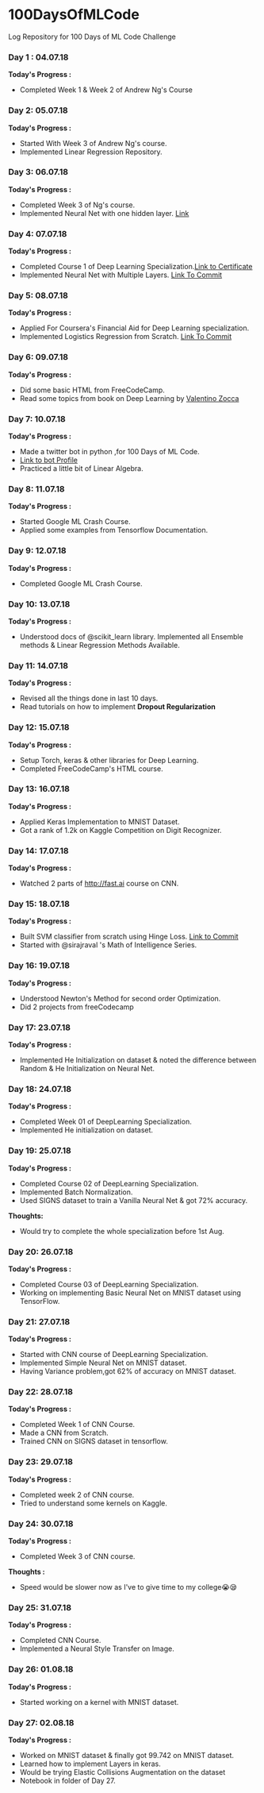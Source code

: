 # 100DaysOfMLCode
Log Repository for 100 Days of ML Code Challenge

### Day 1 : 04.07.18
**Today's Progress :**
* Completed Week 1 & Week 2 of Andrew Ng's Course

### Day 2: 05.07.18
__Today's Progress :__
* Started With Week 3 of Andrew Ng's course.
* Implemented Linear Regression Repository.

### Day 3: 06.07.18
__Today's Progress :__
* Completed Week 3 of Ng's course.
* Implemented Neural Net with one hidden layer. [Link](https://github.com/nikhil-seth/100DaysOfMLCode/commit/a4e2c56acad2f2e7ec80c92341dee5c428796022)


### Day 4: 07.07.18
__Today's Progress :__
* Completed Course 1 of Deep Learning Specialization.[Link to Certificate](https://t.co/f7jHolToXr)
* Implemented Neural Net with Multiple Layers. [Link To Commit](https://github.com/nikhil-seth/100DaysOfMLCode/commit/ab73726be2d1ad8aada9c53c6a7f52d1fa99a7a9)

### Day 5: 08.07.18
__Today's Progress :__
* Applied For Coursera's Financial Aid for Deep Learning specialization.
* Implemented Logistics Regression from Scratch. [Link To Commit](https://t.co/HLBln56lWm)

### Day 6: 09.07.18
__Today's Progress :__
* Did some basic HTML from FreeCodeCamp.
* Read some topics from book on Deep Learning by [Valentino Zocca](https://twitter.com/ItalyHighTech)

### Day 7: 10.07.18
__Today's Progress :__
* Made a twitter bot in python ,for 100 Days of ML Code.
* [Link to bot Profile](https://twitter.com/100DaysOfMLCode)
* Practiced a little bit of Linear Algebra.

### Day 8: 11.07.18
__Today's Progress :__
* Started Google ML Crash Course.
* Applied some examples from Tensorflow Documentation.

### Day 9: 12.07.18
__Today's Progress :__
* Completed Google ML Crash Course.

### Day 10: 13.07.18
__Today's Progress :__
* Understood docs of @scikit_learn library. Implemented all Ensemble methods & Linear Regression Methods Available.

### Day 11: 14.07.18
__Today's Progress :__
* Revised all the things done in last 10 days.
* Read tutorials on how to implement __Dropout Regularization__

### Day 12: 15.07.18
__Today's Progress :__
* Setup Torch, keras & other libraries for Deep Learning.
* Completed FreeCodeCamp's HTML course.

### Day 13: 16.07.18
__Today's Progress :__
* Applied Keras Implementation to MNIST Dataset.
* Got a rank of 1.2k on Kaggle Competition on Digit Recognizer.

### Day 14: 17.07.18
__Today's Progress :__
* Watched 2 parts of http://fast.ai  course on CNN.

### Day 15: 18.07.18
__Today's Progress :__
* Built SVM classifier from scratch using Hinge Loss. [Link to Commit](https://github.com/nikhil-seth/ML-Models-from-scratch/commit/ec65146a1ac308b582035ae7a8b4e2b9bfd37e80)
* Started with @sirajraval 's Math of Intelligence Series.

### Day 16: 19.07.18
__Today's Progress :__
* Understood Newton's Method for second order Optimization.
* Did 2 projects from freeCodecamp

### Day 17: 23.07.18
__Today's Progress :__
* Implemented He Initialization on dataset & noted the difference between Random & He Initialization on Neural Net.

### Day 18: 24.07.18
__Today's Progress :__
* Completed Week 01 of DeepLearning Specialization.
* Implemented He initialization on dataset.

### Day 19: 25.07.18
__Today's Progress :__
* Completed Course 02 of  DeepLearning Specialization.
* Implemented Batch Normalization.
* Used SIGNS dataset to train a Vanilla Neural Net & got 72% accuracy.

__Thoughts:__
*  Would try to complete the whole specialization before 1st Aug.

### Day 20: 26.07.18
__Today's Progress :__
* Completed Course 03 of  DeepLearning Specialization.
* Working on implementing Basic Neural Net on MNIST dataset using TensorFlow.

### Day 21: 27.07.18
__Today's Progress :__
* Started with CNN course of  DeepLearning Specialization.
* Implemented Simple Neural Net on MNIST dataset.
* Having Variance problem,got 62% of accuracy on MNIST dataset.

### Day 22: 28.07.18
__Today's Progress :__
* Completed Week 1 of CNN Course.
* Made a CNN from Scratch.
* Trained CNN on SIGNS dataset in tensorflow.

### Day 23: 29.07.18
__Today's Progress :__
* Completed week 2 of CNN course.
* Tried to understand some kernels on Kaggle. 

### Day 24: 30.07.18
__Today's Progress :__
* Completed Week 3 of CNN course.

__Thoughts :__ 
* Speed would be slower now as I've to give time to my college😭😪

### Day 25: 31.07.18
__Today's Progress :__
* Completed CNN Course.
* Implemented a Neural Style Transfer on Image.

### Day 26: 01.08.18
__Today's Progress :__
* Started working on a kernel with MNIST dataset.

### Day 27: 02.08.18
__Today's Progress :__
* Worked on MNIST dataset & finally got 99.742 on MNIST dataset.
* Learned how to implement Layers in keras.
* Would be trying Elastic Collisions Augmentation on the dataset
* Notebook in folder of Day 27.

